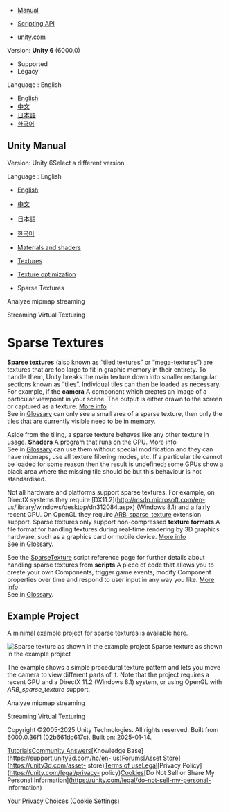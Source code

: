 [](https://docs.unity3d.com)

  * [Manual](../Manual/index.html)
  * [Scripting API](../ScriptReference/index.html)

  * [unity.com](https://unity.com/)

Version: **Unity 6** (6000.0)

  * Supported
  * Legacy

Language : English

  * [English](/Manual/SparseTextures.html)
  * [中文](/cn/current/Manual/SparseTextures.html)
  * [日本語](/ja/current/Manual/SparseTextures.html)
  * [한국어](/kr/current/Manual/SparseTextures.html)

[](https://docs.unity3d.com)

## Unity Manual

Version: Unity 6Select a different version

Language : English

  * [English](/Manual/SparseTextures.html)
  * [中文](/cn/current/Manual/SparseTextures.html)
  * [日本語](/ja/current/Manual/SparseTextures.html)
  * [한국어](/kr/current/Manual/SparseTextures.html)

  * [Materials and shaders](materials-and-shaders.html)
  * [Textures](Textures-landing.html)
  * [Texture optimization](TextureLoading.html)
  * Sparse Textures

[](TextureStreaming-analyze.html)

Analyze mipmap streaming

[](svt-streaming-virtual-texturing.html)

Streaming Virtual Texturing

# Sparse Textures

**Sparse textures** (also known as “tiled textures” or “mega-textures”) are
textures that are too large to fit in graphic memory in their entirety. To
handle them, Unity breaks the main texture down into smaller rectangular
sections known as “tiles”. Individual tiles can then be loaded as necessary.
For example, if the **camera** A component which creates an image of a
particular viewpoint in your scene. The output is either drawn to the screen
or captured as a texture. [More info](CamerasOverview.html)  
See in [Glossary](Glossary.html#Camera) can only see a small area of a sparse
texture, then only the tiles that are currently visible need to be in memory.

Aside from the tiling, a sparse texture behaves like any other texture in
usage. **Shaders** A program that runs on the GPU. [More info](Shaders.html)  
See in [Glossary](Glossary.html#Shader) can use them without special
modification and they can have mipmaps, use all texture filtering modes, etc.
If a particular tile cannot be loaded for some reason then the result is
undefined; some GPUs show a black area where the missing tile should be but
this behaviour is not standardised.

Not all hardware and platforms support sparse textures. For example, on
DirectX systems they require [DX11.2](http://msdn.microsoft.com/en-
us/library/windows/desktop/dn312084.aspx) (Windows 8.1) and a fairly recent
GPU. On OpenGL they require
[ARB_sparse_texture](http://www.opengl.org/registry/specs/ARB/sparse_texture.txt)
extension support. Sparse textures only support non-compressed **texture
formats** A file format for handling textures during real-time rendering by 3D
graphics hardware, such as a graphics card or mobile device. [More
info](class-TextureImporterOverride)  
See in [Glossary](Glossary.html#TextureFormat).

See the [SparseTexture](../ScriptReference/SparseTexture.html) script
reference page for further details about handling sparse textures from
**scripts** A piece of code that allows you to create your own Components,
trigger game events, modify Component properties over time and respond to user
input in any way you like. [More info](creating-scripts.html)  
See in [Glossary](Glossary.html#Scripts).

## Example Project

A minimal example project for sparse textures is available
[here](../uploads/Examples/SparseTextureExample.zip).

![Sparse texture as shown in the example
project](../uploads/Main/SparseTextureExample.jpg) Sparse texture as shown in
the example project

The example shows a simple procedural texture pattern and lets you move the
camera to view different parts of it. Note that the project requires a recent
GPU and a DirectX 11.2 (Windows 8.1) system, or using OpenGL with
_ARB_sparse_texture_ support.

[](TextureStreaming-analyze.html)

Analyze mipmap streaming

[](svt-streaming-virtual-texturing.html)

Streaming Virtual Texturing

Copyright ©2005-2025 Unity Technologies. All rights reserved. Built from
6000.0.36f1 (02b661dc617c). Built on: 2025-01-14.

[Tutorials](https://learn.unity.com/)[Community
Answers](https://answers.unity3d.com)[Knowledge
Base](https://support.unity3d.com/hc/en-
us)[Forums](https://forum.unity3d.com)[Asset Store](https://unity3d.com/asset-
store)[Terms of
use](https://docs.unity3d.com/Manual/TermsOfUse.html)[Legal](https://unity.com/legal)[Privacy
Policy](https://unity.com/legal/privacy-
policy)[Cookies](https://unity.com/legal/cookie-policy)[Do Not Sell or Share
My Personal Information](https://unity.com/legal/do-not-sell-my-personal-
information)

[Your Privacy Choices (Cookie Settings)](javascript:void\(0\);)

